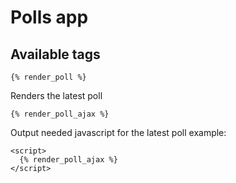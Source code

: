 Polls app
=======

Available tags
--------------
    
    {% render_poll %}
    
Renders the latest poll

    {% render_poll_ajax %}

Output needed javascript for the latest poll
example:

    <script>
      {% render_poll_ajax %}
    </script>
